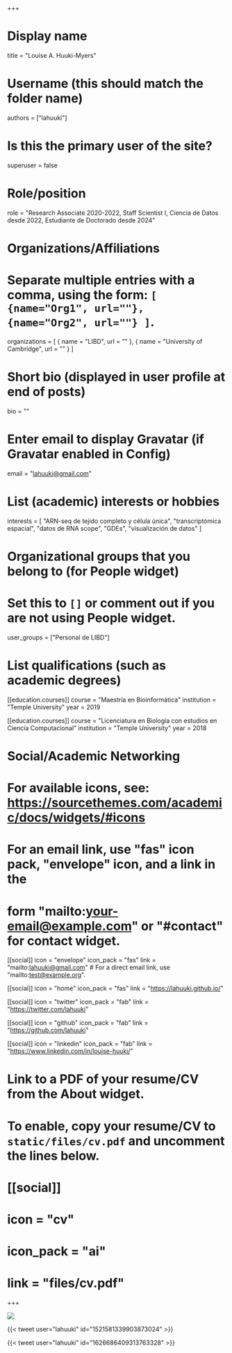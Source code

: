 +++
# Display name
title = "Louise A. Huuki-Myers"

# Username (this should match the folder name)
authors = ["lahuuki"]

# Is this the primary user of the site?
superuser = false

# Role/position
role = "Research Associate 2020-2022, Staff Scientist I, Ciencia de Datos desde 2022, Estudiante de Doctorado desde 2024"

# Organizations/Affiliations
#   Separate multiple entries with a comma, using the form: `[ {name="Org1", url=""}, {name="Org2", url=""} ]`.
organizations = [ { name = "LIBD", url = "" }, { name = "University of Cambridge", url = "" } ]

# Short bio (displayed in user profile at end of posts)
bio = ""

# Enter email to display Gravatar (if Gravatar enabled in Config)
email = "lahuuki@gmail.com"

# List (academic) interests or hobbies
interests = [
  "ARN-seq de tejido completo y célula única",
  "transcriptómica espacial",
  "datos de RNA scope",
  "GDEs",
  "visualización de datos"
]

# Organizational groups that you belong to (for People widget)
#   Set this to `[]` or comment out if you are not using People widget.
user_groups = ["Personal de LIBD"]

# List qualifications (such as academic degrees)
[[education.courses]]
  course = "Maestría en Bioinformática"
  institution = "Temple University"
  year = 2019
  
[[education.courses]]
  course = "Licenciatura en Biología con estudios en Ciencia Computacional"
  institution = "Temple University"
  year = 2018

# Social/Academic Networking
# For available icons, see: https://sourcethemes.com/academic/docs/widgets/#icons
#   For an email link, use "fas" icon pack, "envelope" icon, and a link in the
#   form "mailto:your-email@example.com" or "#contact" for contact widget.

[[social]]
  icon = "envelope"
  icon_pack = "fas"
  link = "mailto:lahuuki@gmail.com"  # For a direct email link, use "mailto:test@example.org".
  
[[social]]
  icon = "home"
  icon_pack = "fas"
  link = "https://lahuuki.github.io/"

[[social]]
  icon = "twitter"
  icon_pack = "fab"
  link = "https://twitter.com/lahuuki"

[[social]]
  icon = "github"
  icon_pack = "fab"
  link = "https://github.com/lahuuki"
  
[[social]]
    icon = "linkedin"
    icon_pack = "fab"
    link = "https://www.linkedin.com/in/louise-huuki/"

# Link to a PDF of your resume/CV from the About widget.
# To enable, copy your resume/CV to `static/files/cv.pdf` and uncomment the lines below.
# [[social]]
#   icon = "cv"
#   icon_pack = "ai"
#   link = "files/cv.pdf"

+++

![](http://ghchart.rshah.org/DA2536/lahuuki.svg)

{{< tweet user="lahuuki" id="1521581339903873024" >}}

{{< tweet user="lahuuki" id="1626686409313763328" >}}
